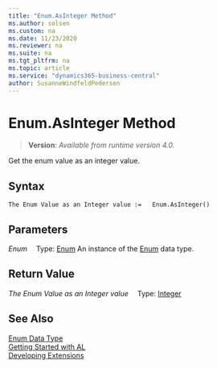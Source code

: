 ```yaml
---
title: "Enum.AsInteger Method"
ms.author: solsen
ms.custom: na
ms.date: 11/23/2020
ms.reviewer: na
ms.suite: na
ms.tgt_pltfrm: na
ms.topic: article
ms.service: "dynamics365-business-central"
author: SusanneWindfeldPedersen
---
```

[//]: # (START>DO_NOT_EDIT)
[//]: # (IMPORTANT:Do not edit any of the content between here and the END>DO_NOT_EDIT.)
[//]: # (Any modifications should be made in the .xml files in the ModernDev repo.)
# Enum.AsInteger Method
> **Version**: _Available from runtime version 4.0._

Get the enum value as an integer value.


## Syntax
```
The Enum Value as an Integer value :=   Enum.AsInteger()
```

## Parameters
*Enum*
&emsp;Type: [Enum](enum-data-type.md)
An instance of the [Enum](enum-data-type.md) data type.

## Return Value
*The Enum Value as an Integer value*
&emsp;Type: [Integer](../integer/integer-data-type.md)



[//]: # (IMPORTANT: END>DO_NOT_EDIT)
## See Also
[Enum Data Type](enum-data-type.md)  
[Getting Started with AL](../../devenv-get-started.md)  
[Developing Extensions](../../devenv-dev-overview.md)